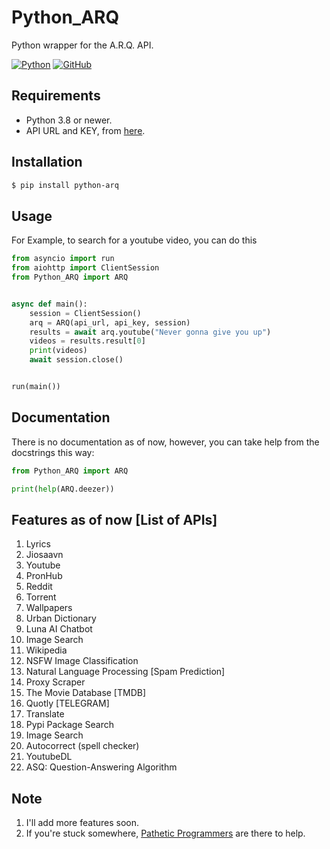 # Python_ARQ

Python wrapper for the A.R.Q. API.

[![Python](http://forthebadge.com/images/badges/made-with-python.svg)](https://python.org)
[![GitHub](https://forthebadge.com/images/badges/built-by-developers.svg)](https://github.com/)

## Requirements

- Python 3.8 or newer.
- API URL and KEY, from [here](https://t.me/ARQRobot).

## Installation

```sh
$ pip install python-arq
```

## Usage

For Example, to search for a youtube video, you can do this

```py
from asyncio import run
from aiohttp import ClientSession
from Python_ARQ import ARQ


async def main():
    session = ClientSession()
    arq = ARQ(api_url, api_key, session)
    results = await arq.youtube("Never gonna give you up")
    videos = results.result[0]
    print(videos)
    await session.close()


run(main())
```

## Documentation

There is no documentation as of now, however, you can take help from the docstrings this way:

```py
from Python_ARQ import ARQ

print(help(ARQ.deezer))
```

## Features as of now [List of APIs]

1. Lyrics
2. Jiosaavn
3. Youtube
4. PronHub
5. Reddit
6. Torrent
7. Wallpapers
8. Urban Dictionary
9. Luna AI Chatbot
10. Image Search
11. Wikipedia
12. NSFW Image Classification
13. Natural Language Processing [Spam Prediction]
14. Proxy Scraper
15. The Movie Database [TMDB]
16. Quotly [TELEGRAM]
17. Translate
18. Pypi Package Search
19. Image Search
20. Autocorrect (spell checker)
21. YoutubeDL
22. ASQ: Question-Answering Algorithm

## Note

1. I'll add more features soon.
2. If you're stuck somewhere, [Pathetic Programmers](https://t.me/PatheticProgrammers) are there to help.
